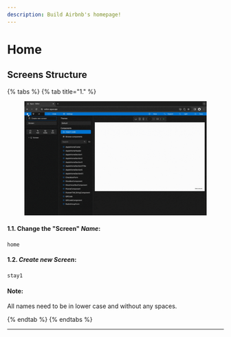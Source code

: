 ```yaml
---
description: Build Airbnb's homepage!
---
```


# Home

## Screens Structure

{% tabs %}
{% tab title="1." %}
<figure><img src="../../../.gitbook/assets/Create_screens-min (2).gif" alt=""><figcaption></figcaption></figure>

#### **1.1.** Change the "Screen" _Name_:

`home`

#### **1.2.** _Create new Screen_:

`stay1`

#### Note:

All names need to be in lower case and without any spaces.


{% endtab %}
{% endtabs %}

***
